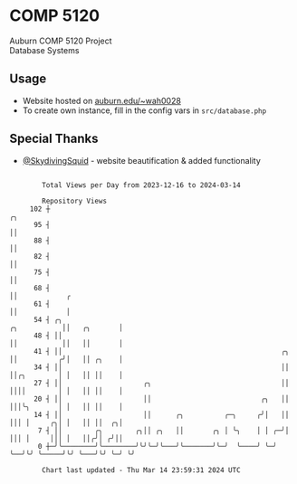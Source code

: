 # COMP 5120
Auburn COMP 5120 Project  
Database Systems

## Usage
- Website hosted on [auburn.edu/~wah0028](https://webhome.auburn.edu/~wah0028/)
- To create own instance, fill in the config vars in `src/database.php`

## Special Thanks
- [@SkydivingSquid](https://github.com/SkydivingSquid) - website beautification & added functionality

```

        Total Views per Day from 2023-12-16 to 2024-03-14

        Repository Views
     102 ┼                                                                          ╭╮
      95 ┤                                                                          ││
      88 ┤                                                                          ││
      82 ┤                                                                          ││
      75 ┤                                                                          ││
      68 ┤                                                                          ││            ╭
      61 ┤                                                                          ││            │
      54 ┤ ╭╮                                                          ╭╮           ││   ╭╮       │
      48 ┤ ││                                                          ││           ││   ││       │
      41 ┤ ││                                                      ╭╮  ││          ╭╯│   ││ ╭╮    │
      34 ┤ ││                                                      ││  ││╭╮        │ │   ││ ││    │
      27 ┤ ││                    ╭╮                                ││  ││││        │ │   ││ ││    │
      20 ┤ ││                    ││                           ╭╮   ││  │││╰╮       │ │   ││ ││    │
      14 ┤ ││                    ││      ╭╮          ╭─╮     ╭╯│   ││  │││ │     ╭╮│ │   ││ ││  ╭╮│
       7 ┤ ││        ╭╮        ╭╮││ ╭╮   ││       ╭╮ │ ╰╮    │ │ ╭─╯│  │││ │     │││ │   ││╭╯│ ╭╯││
       0 ┼─╯╰────────╯╰────────╯╰╯╰─╯╰───╯╰───────╯╰─╯  ╰────╯ ╰─╯  ╰──╯╰╯ ╰─────╯╰╯ ╰───╯╰╯ ╰─╯ ╰╯

        Chart last updated - Thu Mar 14 23:59:31 2024 UTC
        
```
